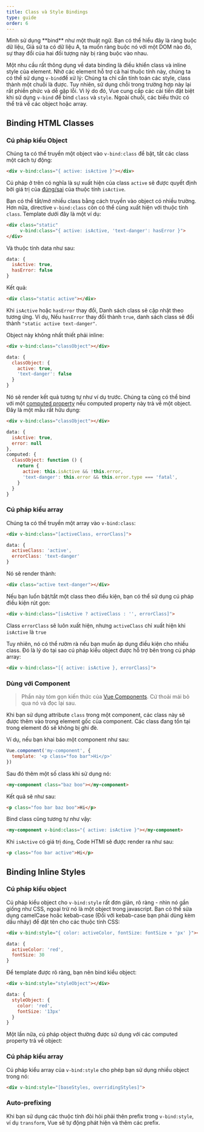 ```yaml
---
title: Class và Style Bindings
type: guide
order: 6
---
```


<p class="tip">Mình sử dụng **bind** như một thuật ngữ. Bạn có thể hiểu đây là ràng buộc dữ liệu, Giả sử ta có dữ liệu A, ta muốn ràng buộc nó với một DOM nào đó, sự thay đổi của hai đối tượng này bị ràng buộc vào nhau.</p>

Một nhu cầu rất thông dụng về data binding là điều khiển class và inline style của element. Nhờ các element hỗ trợ cả hai thuộc tính này, chúng ta có thể sử dụng `v-bind`để xử lý: Chúng ta chỉ cần tính toán các style, class thành một chuỗi là được. Tuy nhiên, sử dụng chỗi trong trường hợp này lại rất phiền phức và dễ gặp lỗi. Vì lý do đó, Vue cung cấp các cải tiến đặt biệt khi sử dụng `v-bind` để bind `class` và `style`. Ngoài chuỗi, các biểu thức có thể trả về các object hoặc array.

## Binding HTML Classes

### Cú pháp kiểu Object

Chúng ta có thể truyền một object vào `v-bind:class` để bật, tắt các class một cách tự động:

``` html
<div v-bind:class="{ active: isActive }"></div>
```

Cú pháp ở trên có nghĩa là sự xuất hiện của class `active` sẽ được quyết định bởi giá trị của [đúng/sai](https://developer.mozilla.org/en-US/docs/Glossary/Truthy) của thuộc tính `isActive`.

Bạn có thể tắt/mở nhiều class bằng cách truyền vào object có nhiều <span data-tooltip="field">trường</span>. Hơn nữa, directive `v-bind:class` còn có thể cùng xuất hiện với thuộc tính `class`. Template dưới đây là một ví dụ:

``` html
<div class="static"
     v-bind:class="{ active: isActive, 'text-danger': hasError }">
</div>
```

Và thuộc tính data như sau:

``` js
data: {
  isActive: true,
  hasError: false
}
```

Kết quả:

``` html
<div class="static active"></div>
```

Khi `isActive` hoặc `hasError` thay đổi, Danh sách class sẽ cập nhật theo tương ứng. Ví dụ, Nếu `hasError` thay đổi thành `true`, danh sách class sẽ đổi thành `"static active text-danger"`.

Object này không nhất thiết phải <span data-tooltip="Kiểu khai báo như ví dụ nảy giờ">inline</span>:

``` html
<div v-bind:class="classObject"></div>
```
``` js
data: {
  classObject: {
    active: true,
    'text-danger': false
  }
}
```

Nó sẽ render kết quả tương tự như ví dụ trước. Chúng ta cũng có thể bind với một [computed property](computed.html) nếu computed property này trả về một object. Đây là một <span data-tooltip="pattern">mẫu</span> rất hữu dụng: 

``` html
<div v-bind:class="classObject"></div>
```
``` js
data: {
  isActive: true,
  error: null
},
computed: {
  classObject: function () {
    return {
      active: this.isActive && !this.error,
      'text-danger': this.error && this.error.type === 'fatal',
    }
  }
}
```

### Cú pháp kiểu array

Chúng ta có thể truyền một array vào `v-bind:class`:

``` html
<div v-bind:class="[activeClass, errorClass]">
```
``` js
data: {
  activeClass: 'active',
  errorClass: 'text-danger'
}
```

Nó sẽ render thành:

``` html
<div class="active text-danger"></div>
```

Nếu bạn luốn bật/tắt một class theo điều kiện, bạn có thể sử dụng cú pháp điều kiện rút gọn:

``` html
<div v-bind:class="[isActive ? activeClass : '', errorClass]">
```

Class `errorClass` sẽ luôn xuất hiện, nhưng `activeClass` chỉ xuất hiện khi `isActive` là `true`

Tuy nhiên, nó có thể rườm rà nếu bạn muốn áp dụng điều kiện cho nhiều class. Đó là lý do tại sao cú pháp kiểu object được hỗ trợ bên trong cú pháp array:

``` html
<div v-bind:class="[{ active: isActive }, errorClass]">
```

### Dùng với Component

> Phần này tóm gọn kiến thức của [Vue Components](components.html). Cứ thoải mái bỏ qua nó và đọc lại sau.

Khi bạn sử dụng attribute `class` trong một component, các class này sẽ được thêm vào trong element gốc của component. Các class đang tồn tại trong element đó sẽ không bị ghi đè.

Ví dụ, nếu bạn khai báo một component như sau:

``` js
Vue.component('my-component', {
  template: '<p class="foo bar">Hi</p>'
})
```

Sau đó thêm một số class khi sử dụng nó:

``` html
<my-component class="baz boo"></my-component>
```

Kết quả sẽ như sau:

``` html
<p class="foo bar baz boo">Hi</p>
```

Bind class cũng tương tự như vậy:

``` html
<my-component v-bind:class="{ active: isActive }"></my-component>
```

Khi `isActive` có giá trị `đúng`, Code HTMl sẽ được render ra như sau:

``` html
<p class="foo bar active">Hi</p>
```

## Binding Inline Styles

### Cú pháp kiểu object

Cú pháp kiểu object cho `v-bind:style` rất đơn giản, rõ ràng - nhìn nó gần giống như CSS, ngoại trừ nó là một object trong javascript. Bạn có thể sửa dụng camelCase hoăc kebab-case (Đối với kebab-case bạn phải dùng kèm dấu nháy) để đặt tên cho các thuộc tính CSS:

``` html
<div v-bind:style="{ color: activeColor, fontSize: fontSize + 'px' }"></div>
```
``` js
data: {
  activeColor: 'red',
  fontSize: 30
}
```

Để template được rõ ràng, bạn nên bind kiểu object:

``` html
<div v-bind:style="styleObject"></div>
```
``` js
data: {
  styleObject: {
    color: 'red',
    fontSize: '13px'
  }
}
```

Một lần nữa, cú pháp object thường được sử dụng với các computed property trả về object:

### Cú pháp kiểu array

Cú pháp kiểu array của `v-bind:style` cho phép bạn sử dụng nhiều object trong nó:

``` html
<div v-bind:style="[baseStyles, overridingStyles]">
```

### Auto-prefixing

Khi bạn sử dụng các thuộc tính đòi hỏi phải thên prefix trong `v-bind:style`, ví dụ `transform`, Vue sẽ tự động phát hiện và thêm các prefix.
